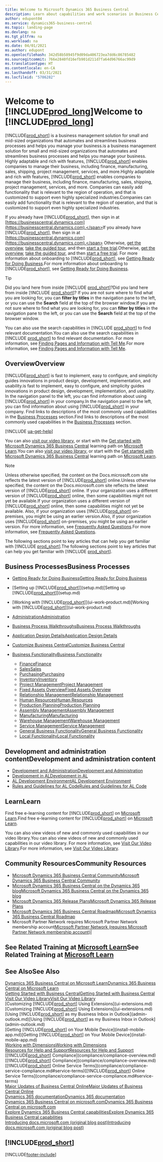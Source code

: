 ```yaml
---
title: Welcome to Microsoft Dynamics 365 Business Central
description: Learn about capabilities and work scenarios in Business Central that helps companies manage their business, including finance, manufacturing, sales, shipping, project management, services, and more.
author: edupont04
ms.service: dynamics365-business-central
ms.topic: landing-page
ms.devlang: na
ms.tgt_pltfrm: na
ms.workload: na
ms.date: 04/01/2021
ms.author: edupont
ms.openlocfilehash: 342d58b58945f9d09da406723ea7dd6c86785482
ms.sourcegitcommit: 766e2840fd16efb901d211d7fa64d96766ac99d9
ms.translationtype: HT
ms.contentlocale: en-CA
ms.lasthandoff: 03/31/2021
ms.locfileid: "5786282"
---
```

# <a name="welcome-to-prod_long"></a><span data-ttu-id="ee8b7-103">Welcome to [!INCLUDE[prod_long](includes/prod_long.md)]</span><span class="sxs-lookup"><span data-stu-id="ee8b7-103">Welcome to [!INCLUDE[prod_long](includes/prod_long.md)]</span></span>

[!INCLUDE[prod_short](includes/prod_short.md)] <span data-ttu-id="ee8b7-104">is a business management solution for small and mid-sized organizations that automates and streamlines business processes and helps you manage your business.</span><span class="sxs-lookup"><span data-stu-id="ee8b7-104">is a business management solution for small and mid-sized organizations that automates and streamlines business processes and helps you manage your business.</span></span> <span data-ttu-id="ee8b7-105">Highly adaptable and rich with features, [!INCLUDE[prod_short](includes/prod_short.md)] enables companies to manage their business, including finance, manufacturing, sales, shipping, project management, services, and more.</span><span class="sxs-lookup"><span data-stu-id="ee8b7-105">Highly adaptable and rich with features, [!INCLUDE[prod_short](includes/prod_short.md)] enables companies to manage their business, including finance, manufacturing, sales, shipping, project management, services, and more.</span></span> <span data-ttu-id="ee8b7-106">Companies can easily add functionality that is relevant to the region of operation, and that is customized to support even highly specialized industries.</span><span class="sxs-lookup"><span data-stu-id="ee8b7-106">Companies can easily add functionality that is relevant to the region of operation, and that is customized to support even highly specialized industries.</span></span>  

<span data-ttu-id="ee8b7-107">If you already have [!INCLUDE[prod_short](includes/prod_short.md)], then sign in at [https://businesscentral.dynamics.com](https://businesscentral.dynamics.com).</span><span class="sxs-lookup"><span data-stu-id="ee8b7-107">If you already have [!INCLUDE[prod_short](includes/prod_short.md)], then sign in at [https://businesscentral.dynamics.com](https://businesscentral.dynamics.com).</span></span> <span data-ttu-id="ee8b7-108">Otherwise, [get the overview](https://dynamics.microsoft.com/business-central/overview/),  [take the guided tour](https://dynamics.microsoft.com/en-us/guidedtour/dynamics/business-central/1/1), and then [start a free trial](https://go.microsoft.com/fwlink/?linkid=847861).</span><span class="sxs-lookup"><span data-stu-id="ee8b7-108">Otherwise, [get the overview](https://dynamics.microsoft.com/business-central/overview/),  [take the guided tour](https://dynamics.microsoft.com/en-us/guidedtour/dynamics/business-central/1/1), and then [start a free trial](https://go.microsoft.com/fwlink/?linkid=847861).</span></span> <span data-ttu-id="ee8b7-109">For more information about onboarding to [!INCLUDE[prod_short](includes/prod_short.md)], see [Getting Ready for Doing Business](ui-get-ready-business.md).</span><span class="sxs-lookup"><span data-stu-id="ee8b7-109">For more information about onboarding to [!INCLUDE[prod_short](includes/prod_short.md)], see [Getting Ready for Doing Business](ui-get-ready-business.md).</span></span>  

> [!TIP]
> <span data-ttu-id="ee8b7-110">Did you land here from inside [!INCLUDE [prod_short](includes/prod_short.md)]?</span><span class="sxs-lookup"><span data-stu-id="ee8b7-110">Did you land here from inside [!INCLUDE [prod_short](includes/prod_short.md)]?</span></span> <span data-ttu-id="ee8b7-111">If you are not sure where to find what you are looking for, you can **filter by titles** in the navigation pane to the left, or you can use the **Search** field at the top of the browser window.</span><span class="sxs-lookup"><span data-stu-id="ee8b7-111">If you are not sure where to find what you are looking for, you can **filter by titles** in the navigation pane to the left, or you can use the **Search** field at the top of the browser window.</span></span>  
>
> <span data-ttu-id="ee8b7-112">You can also use the search capabilities in [!INCLUDE [prod_short](includes/prod_short.md)] to find relevant documentation.</span><span class="sxs-lookup"><span data-stu-id="ee8b7-112">You can also use the search capabilities in [!INCLUDE [prod_short](includes/prod_short.md)] to find relevant documentation.</span></span> <span data-ttu-id="ee8b7-113">For more information, see [Finding Pages and Information with Tell Me](ui-search.md).</span><span class="sxs-lookup"><span data-stu-id="ee8b7-113">For more information, see [Finding Pages and Information with Tell Me](ui-search.md).</span></span>

## <a name="overview"></a><span data-ttu-id="ee8b7-114">Overview</span><span class="sxs-lookup"><span data-stu-id="ee8b7-114">Overview</span></span>

[!INCLUDE[prod_short](includes/prod_short.md)] <span data-ttu-id="ee8b7-115">is fast to implement, easy to configure, and simplicity guides innovations in product design, development, implementation, and usability.</span><span class="sxs-lookup"><span data-stu-id="ee8b7-115">is fast to implement, easy to configure, and simplicity guides innovations in product design, development, implementation, and usability.</span></span> <span data-ttu-id="ee8b7-116">In the navigation panel to the left, you can find information about using [!INCLUDE[prod_short](includes/prod_short.md)] in your company.</span><span class="sxs-lookup"><span data-stu-id="ee8b7-116">In the navigation panel to the left, you can find information about using [!INCLUDE[prod_short](includes/prod_short.md)] in your company.</span></span> <span data-ttu-id="ee8b7-117">Find links to descriptions of the most commonly used capabilities in the [Business Processes](#business-processes) section.</span><span class="sxs-lookup"><span data-stu-id="ee8b7-117">Find links to descriptions of the most commonly used capabilities in the [Business Processes](#business-processes) section.</span></span>  

[!INCLUDE [ua-get-help](includes/ua-get-help.md)]

<span data-ttu-id="ee8b7-118">You can also [visit our video library](across-videos.md), or start with the [Get started with Microsoft Dynamics 365 Business Central](/learn/paths/get-started-dynamics-365-business-central/) learning path on [Microsoft Learn](/learn/dynamics365/business-central?WT.mc_id=dyn365bc_landingpage-docs).</span><span class="sxs-lookup"><span data-stu-id="ee8b7-118">You can also [visit our video library](across-videos.md), or start with the [Get started with Microsoft Dynamics 365 Business Central](/learn/paths/get-started-dynamics-365-business-central/) learning path on [Microsoft Learn](/learn/dynamics365/business-central?WT.mc_id=dyn365bc_landingpage-docs).</span></span>  

> [!NOTE]
> <span data-ttu-id="ee8b7-119">Unless otherwise specified, the content on the Docs.microsoft.com site reflects the latest version of [!INCLUDE[prod_short](includes/prod_short.md)] online.</span><span class="sxs-lookup"><span data-stu-id="ee8b7-119">Unless otherwise specified, the content on the Docs.microsoft.com site reflects the latest version of [!INCLUDE[prod_short](includes/prod_short.md)] online.</span></span> <span data-ttu-id="ee8b7-120">If your organization uses a different version of [!INCLUDE[prod_short](includes/prod_short.md)] online, then some capabilities might not yet be available.</span><span class="sxs-lookup"><span data-stu-id="ee8b7-120">If your organization uses a different version of [!INCLUDE[prod_short](includes/prod_short.md)] online, then some capabilities might not yet be available.</span></span> <span data-ttu-id="ee8b7-121">Also, if your organization uses [!INCLUDE[prod_short](includes/prod_short.md)] on-premises, you might be using an earlier version.</span><span class="sxs-lookup"><span data-stu-id="ee8b7-121">Also, if your organization uses [!INCLUDE[prod_short](includes/prod_short.md)] on-premises, you might be using an earlier version.</span></span> <span data-ttu-id="ee8b7-122">For more information, see [Frequently Asked Questions](across-faq.md).</span><span class="sxs-lookup"><span data-stu-id="ee8b7-122">For more information, see [Frequently Asked Questions](across-faq.md).</span></span>

<span data-ttu-id="ee8b7-123">The following sections point to key articles that can help you get familiar with [!INCLUDE [prod_short](includes/prod_short.md)].</span><span class="sxs-lookup"><span data-stu-id="ee8b7-123">The following sections point to key articles that can help you get familiar with [!INCLUDE [prod_short](includes/prod_short.md)].</span></span>  

## <a name="business-processes"></a><span data-ttu-id="ee8b7-124">Business Processes</span><span class="sxs-lookup"><span data-stu-id="ee8b7-124">Business Processes</span></span>

- [<span data-ttu-id="ee8b7-125">Getting Ready for Doing Business</span><span class="sxs-lookup"><span data-stu-id="ee8b7-125">Getting Ready for Doing Business</span></span>](ui-get-ready-business.md)
- <span data-ttu-id="ee8b7-126">[Setting up [!INCLUDE[prod_short](includes/prod_short.md)]](setup.md)</span><span class="sxs-lookup"><span data-stu-id="ee8b7-126">[Setting up [!INCLUDE[prod_short](includes/prod_short.md)]](setup.md)</span></span>
- <span data-ttu-id="ee8b7-127">[Working with [!INCLUDE[prod_short](includes/prod_short.md)]](ui-work-product.md)</span><span class="sxs-lookup"><span data-stu-id="ee8b7-127">[Working with [!INCLUDE[prod_short](includes/prod_short.md)]](ui-work-product.md)</span></span>
- [<span data-ttu-id="ee8b7-128">Administration</span><span class="sxs-lookup"><span data-stu-id="ee8b7-128">Administration</span></span>](admin-setup-and-administration.md)
- [<span data-ttu-id="ee8b7-129">Business Process Walkthroughs</span><span class="sxs-lookup"><span data-stu-id="ee8b7-129">Business Process Walkthroughs</span></span>](walkthrough-business-process-walkthroughs.md)
- [<span data-ttu-id="ee8b7-130">Application Design Details</span><span class="sxs-lookup"><span data-stu-id="ee8b7-130">Application Design Details</span></span>](design-details-application-design.md)
- [<span data-ttu-id="ee8b7-131">Customize Business Central</span><span class="sxs-lookup"><span data-stu-id="ee8b7-131">Customize Business Central</span></span>](ui-customizing-overview.md)
- [<span data-ttu-id="ee8b7-132">Business Functionality</span><span class="sxs-lookup"><span data-stu-id="ee8b7-132">Business Functionality</span></span>](across-business-functionality.md)

  - [<span data-ttu-id="ee8b7-133">Finance</span><span class="sxs-lookup"><span data-stu-id="ee8b7-133">Finance</span></span>](finance.md)
  - [<span data-ttu-id="ee8b7-134">Sales</span><span class="sxs-lookup"><span data-stu-id="ee8b7-134">Sales</span></span>](sales-manage-sales.md)
  - [<span data-ttu-id="ee8b7-135">Purchasing</span><span class="sxs-lookup"><span data-stu-id="ee8b7-135">Purchasing</span></span>](purchasing-manage-purchasing.md)
  - [<span data-ttu-id="ee8b7-136">Inventory</span><span class="sxs-lookup"><span data-stu-id="ee8b7-136">Inventory</span></span>](inventory-manage-inventory.md)
  - [<span data-ttu-id="ee8b7-137">Project Management</span><span class="sxs-lookup"><span data-stu-id="ee8b7-137">Project Management</span></span>](projects-manage-projects.md)
  - [<span data-ttu-id="ee8b7-138">Fixed Assets Overview</span><span class="sxs-lookup"><span data-stu-id="ee8b7-138">Fixed Assets Overview</span></span>](fa-manage.md)
  - [<span data-ttu-id="ee8b7-139">Relationship Management</span><span class="sxs-lookup"><span data-stu-id="ee8b7-139">Relationship Management</span></span>](marketing-relationship-management.md)
  - [<span data-ttu-id="ee8b7-140">Human Resources</span><span class="sxs-lookup"><span data-stu-id="ee8b7-140">Human Resources</span></span>](hr-manage-human-resources.md)
  - [<span data-ttu-id="ee8b7-141">Production Planning</span><span class="sxs-lookup"><span data-stu-id="ee8b7-141">Production Planning</span></span>](production-planning.md)
  - [<span data-ttu-id="ee8b7-142">Assembly Management</span><span class="sxs-lookup"><span data-stu-id="ee8b7-142">Assembly Management</span></span>](assembly-assemble-items.md)
  - [<span data-ttu-id="ee8b7-143">Manufacturing</span><span class="sxs-lookup"><span data-stu-id="ee8b7-143">Manufacturing</span></span>](production-manage-manufacturing.md)
  - [<span data-ttu-id="ee8b7-144">Warehouse Management</span><span class="sxs-lookup"><span data-stu-id="ee8b7-144">Warehouse Management</span></span>](warehouse-manage-warehouse.md)
  - [<span data-ttu-id="ee8b7-145">Service Management</span><span class="sxs-lookup"><span data-stu-id="ee8b7-145">Service Management</span></span>](service-service.md)
  - [<span data-ttu-id="ee8b7-146">General Business Functionality</span><span class="sxs-lookup"><span data-stu-id="ee8b7-146">General Business Functionality</span></span>](ui-across-business-areas.md)
  - [<span data-ttu-id="ee8b7-147">Local Functionality</span><span class="sxs-lookup"><span data-stu-id="ee8b7-147">Local Functionality</span></span>](about-localization.md)

## <a name="development-and-administration-content"></a><span data-ttu-id="ee8b7-148">Development and administration content</span><span class="sxs-lookup"><span data-stu-id="ee8b7-148">Development and administration content</span></span>

- [<span data-ttu-id="ee8b7-149">Development and Administration</span><span class="sxs-lookup"><span data-stu-id="ee8b7-149">Development and Administration</span></span>](/dynamics365/business-central/dev-itpro/index)
- [<span data-ttu-id="ee8b7-150">Development in AL</span><span class="sxs-lookup"><span data-stu-id="ee8b7-150">Development in AL</span></span>](/dynamics365/business-central/dev-itpro/developer/devenv-dev-overview)
- [<span data-ttu-id="ee8b7-151">AL Development Environment</span><span class="sxs-lookup"><span data-stu-id="ee8b7-151">AL Development Environment</span></span>](/dynamics365/business-central/dev-itpro/developer/devenv-reference-overview)
- [<span data-ttu-id="ee8b7-152">Rules and Guidelines for AL Code</span><span class="sxs-lookup"><span data-stu-id="ee8b7-152">Rules and Guidelines for AL Code</span></span>](/dynamics365/business-central/dev-itpro/compliance/apptest-overview)

## <a name="learn"></a><span data-ttu-id="ee8b7-153">Learn</span><span class="sxs-lookup"><span data-stu-id="ee8b7-153">Learn</span></span>

<span data-ttu-id="ee8b7-154">Find free e-learning content for [!INCLUDE[prod_short](includes/prod_short.md)] on [Microsoft Learn](/learn/dynamics365/business-central?WT.mc_id=dyn365bc_landingpage-docs).</span><span class="sxs-lookup"><span data-stu-id="ee8b7-154">Find free e-learning content for [!INCLUDE[prod_short](includes/prod_short.md)] on [Microsoft Learn](/learn/dynamics365/business-central?WT.mc_id=dyn365bc_landingpage-docs).</span></span>  

<span data-ttu-id="ee8b7-155">You can also view videos of new and commonly used capabilities in our video library.</span><span class="sxs-lookup"><span data-stu-id="ee8b7-155">You can also view videos of new and commonly used capabilities in our video library.</span></span> <span data-ttu-id="ee8b7-156">For more information, see [Visit Our Video Library](across-videos.md).</span><span class="sxs-lookup"><span data-stu-id="ee8b7-156">For more information, see [Visit Our Video Library](across-videos.md).</span></span>  

## <a name="community-resources"></a><span data-ttu-id="ee8b7-157">Community Resources</span><span class="sxs-lookup"><span data-stu-id="ee8b7-157">Community Resources</span></span>

- [<span data-ttu-id="ee8b7-158">Microsoft Dynamics 365 Business Central Community</span><span class="sxs-lookup"><span data-stu-id="ee8b7-158">Microsoft Dynamics 365 Business Central Community</span></span>](https://community.dynamics.com/business)
- [<span data-ttu-id="ee8b7-159">Microsoft Dynamics 365 Business Central on the Dynamics 365 blog</span><span class="sxs-lookup"><span data-stu-id="ee8b7-159">Microsoft Dynamics 365 Business Central on the Dynamics 365 blog</span></span>](https://cloudblogs.microsoft.com/dynamics365/it/product/business-central/)
- [<span data-ttu-id="ee8b7-160">Microsoft Dynamics 365 Release Plans</span><span class="sxs-lookup"><span data-stu-id="ee8b7-160">Microsoft Dynamics 365 Release Plans</span></span>](/dynamics365/release-plans/)
- [<span data-ttu-id="ee8b7-161">Microsoft Dynamics 365 Business Central Roadmap</span><span class="sxs-lookup"><span data-stu-id="ee8b7-161">Microsoft Dynamics 365 Business Central Roadmap</span></span>](https://dynamics.microsoft.com/roadmap/business-central/)
- <span data-ttu-id="ee8b7-162">Microsoft Partner Network requires Microsoft Partner Network membership account</span><span class="sxs-lookup"><span data-stu-id="ee8b7-162">[Microsoft Partner Network \(requires Microsoft Partner Network membership account\)](https://mspartner.microsoft.com/en/us/windows/index.aspx)|</span></span>  

## <a name="see-related-training-at-microsoft-learn"></a><span data-ttu-id="ee8b7-163">See Related Training at [Microsoft Learn](/learn/dynamics365/business-central?WT.mc_id=dyn365bc_landingpage-docs)</span><span class="sxs-lookup"><span data-stu-id="ee8b7-163">See Related Training at [Microsoft Learn](/learn/dynamics365/business-central?WT.mc_id=dyn365bc_landingpage-docs)</span></span>

## <a name="see-also"></a><span data-ttu-id="ee8b7-164">See Also</span><span class="sxs-lookup"><span data-stu-id="ee8b7-164">See Also</span></span>

[<span data-ttu-id="ee8b7-165">Dynamics 365 Business Central on Microsoft Learn</span><span class="sxs-lookup"><span data-stu-id="ee8b7-165">Dynamics 365 Business Central on Microsoft Learn</span></span>](/learn/dynamics365/business-central?WT.mc_id=dyn365bc_landingpage-docs)  
[<span data-ttu-id="ee8b7-166">Getting Started with Business Central</span><span class="sxs-lookup"><span data-stu-id="ee8b7-166">Getting Started with Business Central</span></span>](ui-get-ready-business.md)  
[<span data-ttu-id="ee8b7-167">Visit Our Video Library</span><span class="sxs-lookup"><span data-stu-id="ee8b7-167">Visit Our Video Library</span></span>](across-videos.md)  
<span data-ttu-id="ee8b7-168">[Customizing [!INCLUDE[prod_short](includes/prod_short.md)] Using Extensions](ui-extensions.md)</span><span class="sxs-lookup"><span data-stu-id="ee8b7-168">[Customizing [!INCLUDE[prod_short](includes/prod_short.md)] Using Extensions](ui-extensions.md)</span></span>  
<span data-ttu-id="ee8b7-169">[Using [!INCLUDE[prod_short](includes/prod_short.md)] as my Business Inbox in Outlook](admin-outlook.md)</span><span class="sxs-lookup"><span data-stu-id="ee8b7-169">[Using [!INCLUDE[prod_short](includes/prod_short.md)] as my Business Inbox in Outlook](admin-outlook.md)</span></span>  
<span data-ttu-id="ee8b7-170">[Getting [!INCLUDE[prod_short](includes/prod_short.md)] on Your Mobile Device](install-mobile-app.md)</span><span class="sxs-lookup"><span data-stu-id="ee8b7-170">[Getting [!INCLUDE[prod_short](includes/prod_short.md)] on Your Mobile Device](install-mobile-app.md)</span></span>  
[<span data-ttu-id="ee8b7-171">Working with Dimensions</span><span class="sxs-lookup"><span data-stu-id="ee8b7-171">Working with Dimensions</span></span>](finance-dimensions.md)  
[<span data-ttu-id="ee8b7-172">Resources for Help and Support</span><span class="sxs-lookup"><span data-stu-id="ee8b7-172">Resources for Help and Support</span></span>](product-help-and-support.md)  
<span data-ttu-id="ee8b7-173">[[!INCLUDE[prod_short](includes/prod_short.md)] Compliance](compliance/compliance-overview.md)</span><span class="sxs-lookup"><span data-stu-id="ee8b7-173">[[!INCLUDE[prod_short](includes/prod_short.md)] Compliance](compliance/compliance-overview.md)</span></span>  
<span data-ttu-id="ee8b7-174">[[!INCLUDE[prod_short](includes/prod_short.md)] Online Service Terms](compliance/compliance-service-compliance.md#service-terms)</span><span class="sxs-lookup"><span data-stu-id="ee8b7-174">[[!INCLUDE[prod_short](includes/prod_short.md)] Online Service Terms](compliance/compliance-service-compliance.md#service-terms)</span></span>  
[<span data-ttu-id="ee8b7-175">Major Updates of Business Central Online</span><span class="sxs-lookup"><span data-stu-id="ee8b7-175">Major Updates of Business Central Online</span></span>](/dynamics365/business-central/dev-itpro/administration/update-rollout-timelime)  
[<span data-ttu-id="ee8b7-176">Dynamics 365 documentation</span><span class="sxs-lookup"><span data-stu-id="ee8b7-176">Dynamics 365 documentation</span></span>](/dynamics365/)  
[<span data-ttu-id="ee8b7-177">Dynamics 365 Business Central on microsoft.com</span><span class="sxs-lookup"><span data-stu-id="ee8b7-177">Dynamics 365 Business Central on microsoft.com</span></span>](https://dynamics.microsoft.com/business-central/overview/)  
[<span data-ttu-id="ee8b7-178">Explore Dynamics 365 Business Central capabilities</span><span class="sxs-lookup"><span data-stu-id="ee8b7-178">Explore Dynamics 365 Business Central capabilities</span></span>](https://dynamics.microsoft.com/business-central/capabilities/)  
[<span data-ttu-id="ee8b7-179">Introducing docs.microsoft.com (original blog post)</span><span class="sxs-lookup"><span data-stu-id="ee8b7-179">Introducing docs.microsoft.com (original blog post)</span></span>](/teamblog/introducing-docs-microsoft-com)  

## [!INCLUDE[prod_short](includes/free_trial_md.md)]


[!INCLUDE[footer-include](includes/footer-banner.md)]
